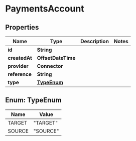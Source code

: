 

# PaymentsAccount


## Properties

| Name | Type | Description | Notes |
|------------ | ------------- | ------------- | -------------|
|**id** | **String** |  |  |
|**createdAt** | **OffsetDateTime** |  |  |
|**provider** | **Connector** |  |  |
|**reference** | **String** |  |  |
|**type** | [**TypeEnum**](#TypeEnum) |  |  |



## Enum: TypeEnum

| Name | Value |
|---- | -----|
| TARGET | &quot;TARGET&quot; |
| SOURCE | &quot;SOURCE&quot; |



